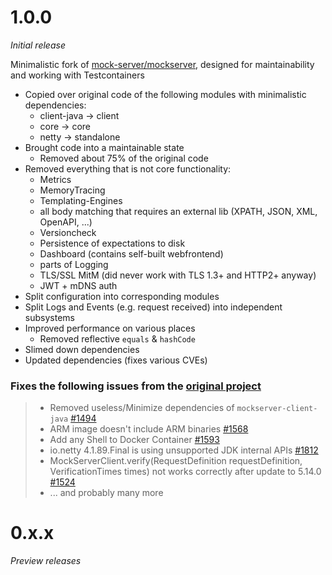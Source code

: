 # 1.0.0
_Initial release_

Minimalistic fork of [mock-server/mockserver](https://github.com/mock-server/mockserver), designed for maintainability and working with Testcontainers
* Copied over original code of the following modules with minimalistic dependencies:
  * client-java -> client
  * core -> core
  * netty -> standalone
* Brought code into a maintainable state
  * Removed about 75% of the original code
* Removed everything that is not core functionality:
  * Metrics
  * MemoryTracing
  * Templating-Engines
  * all body matching that requires an external lib (XPATH, JSON, XML, OpenAPI, ...)
  * Versioncheck
  * Persistence of expectations to disk
  * Dashboard (contains self-built webfrontend)
  * parts of Logging
  * TLS/SSL MitM (did never work with TLS 1.3+ and HTTP2+ anyway) 
  * JWT + mDNS auth
* Split configuration into corresponding modules
* Split Logs and Events (e.g. request received) into independent subsystems
* Improved performance on various places
  * Removed reflective ``equals`` & ``hashCode``
* Slimed down dependencies
* Updated dependencies (fixes various CVEs)

### Fixes the following issues from the [original project](https://github.com/mock-server/mockserver)

> * Removed useless/Minimize dependencies of ``mockserver-client-java`` [#1494](https://github.com/mock-server/mockserver/issues/1494)
> * ARM image doesn't include ARM binaries [#1568](https://github.com/mock-server/mockserver/issues/1568)
> * Add any Shell to Docker Container [#1593](https://github.com/mock-server/mockserver/issues/1593)
> * io.netty 4.1.89.Final is using unsupported JDK internal APIs [#1812](https://github.com/mock-server/mockserver/issues/1812)
> *  MockServerClient.verify(RequestDefinition requestDefinition, VerificationTimes times) not works correctly after update to 5.14.0 [#1524](https://github.com/mock-server/mockserver/issues/1524) 
> * ... and probably many more

# 0.x.x
_Preview releases_
